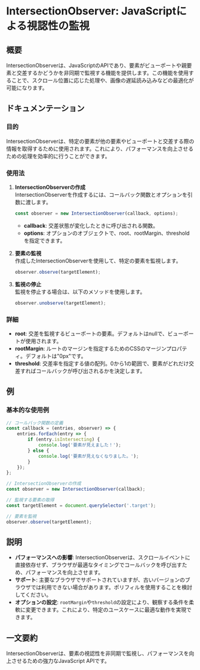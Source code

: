 <!--
Meta Description: # IntersectionObserver: JavaScriptによる視認性の監視 ## 概要 IntersectionObserverは、JavaScriptのAPIであり、要素がビューポートや親要素と交差するかどうかを非同期で監視する機能を提供します。この機能を使用することで、スクロール位置...
Meta Keywords: observer, intersectionobserverは, javascript, const, callback
-->

# IntersectionObserver: JavaScriptによる視認性の監視

## 概要
IntersectionObserverは、JavaScriptのAPIであり、要素がビューポートや親要素と交差するかどうかを非同期で監視する機能を提供します。この機能を使用することで、スクロール位置に応じた処理や、画像の遅延読み込みなどの最適化が可能になります。

## ドキュメンテーション
### 目的
IntersectionObserverは、特定の要素が他の要素やビューポートと交差する際の情報を取得するために使用されます。これにより、パフォーマンスを向上させるための処理を効率的に行うことができます。

### 使用法
1. **IntersectionObserverの作成**  
   IntersectionObserverを作成するには、コールバック関数とオプションを引数に渡します。

   ```javascript
   const observer = new IntersectionObserver(callback, options);
   ```

   - **callback**: 交差状態が変化したときに呼び出される関数。
   - **options**: オプションのオブジェクトで、root、rootMargin、thresholdを指定できます。

2. **要素の監視**  
   作成したIntersectionObserverを使用して、特定の要素を監視します。

   ```javascript
   observer.observe(targetElement);
   ```

3. **監視の停止**  
   監視を停止する場合は、以下のメソッドを使用します。

   ```javascript
   observer.unobserve(targetElement);
   ```

### 詳細
- **root**: 交差を監視するビューポートの要素。デフォルトはnullで、ビューポートが使用されます。
- **rootMargin**: ルートのマージンを指定するためのCSSのマージンプロパティ。デフォルトは"0px"です。
- **threshold**: 交差率を指定する値の配列。0から1の範囲で、要素がどれだけ交差すればコールバックが呼び出されるかを決定します。

## 例
### 基本的な使用例
```javascript
// コールバック関数の定義
const callback = (entries, observer) => {
    entries.forEach(entry => {
        if (entry.isIntersecting) {
            console.log('要素が見えました！');
        } else {
            console.log('要素が見えなくなりました。');
        }
    });
};

// IntersectionObserverの作成
const observer = new IntersectionObserver(callback);

// 監視する要素の取得
const targetElement = document.querySelector('.target');

// 要素を監視
observer.observe(targetElement);
```

## 説明
- **パフォーマンスへの影響**: IntersectionObserverは、スクロールイベントに直接依存せず、ブラウザが最適なタイミングでコールバックを呼び出すため、パフォーマンスを向上させます。
- **サポート**: 主要なブラウザでサポートされていますが、古いバージョンのブラウザでは利用できない場合があります。ポリフィルを使用することを検討してください。
- **オプションの設定**: `rootMargin`や`threshold`の設定により、観察する条件を柔軟に変更できます。これにより、特定のユースケースに最適な動作を実現できます。

## 一文要約
IntersectionObserverは、要素の視認性を非同期で監視し、パフォーマンスを向上させるための強力なJavaScript APIです。